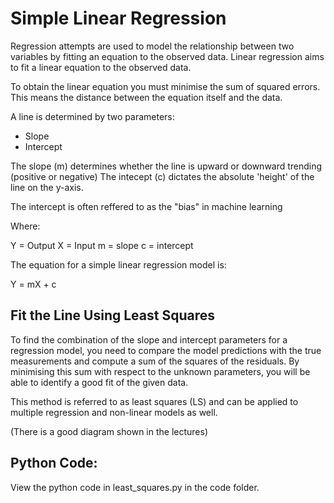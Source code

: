 # Simple Linear Regression 

Regression attempts are used to model the relationship between two variables by fitting an equation to the observed data. 
Linear regression aims to fit a linear equation to the observed data. 

To obtain the linear equation you must minimise the sum of squared errors. 
This means the distance between the equation itself and the data. 

A line is determined by two parameters: 

- Slope 
- Intercept 

The slope (m) determines whether the line is upward or downward trending (positive or negative)
The intecept (c) dictates the absolute 'height' of the line on the y-axis. 

The intercept is often reffered to as the "bias" in machine learning

Where: 

Y = Output 
X = Input
m = slope 
c = intercept

The equation for a simple linear regression model is: 

Y = mX + c

## Fit the Line Using Least Squares 

To find the combination of the slope and intercept parameters for a regression model, you need to compare the model predictions with the true measurements and compute a sum of the squares of the residuals. By minimising this sum with respect to the unknown parameters, you will be able to identify a good fit of the given data. 

This method is referred to as least squares (LS) and can be applied to multiple regression and non-linear models as well. 

(There is a good diagram shown in the lectures)

## Python Code: 

View the python code in least_squares.py in the code folder.

